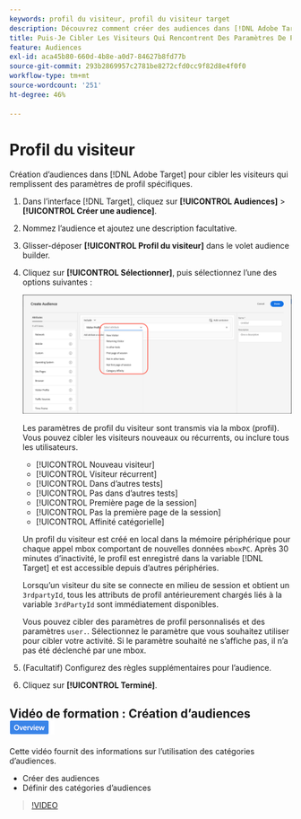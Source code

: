 ```yaml
---
keywords: profil du visiteur, profil du visiteur target
description: Découvrez comment créer des audiences dans [!DNL Adobe Target] pour cibler les visiteurs qui répondent à des paramètres de profil spécifiques, tels que les visiteurs nouveaux ou réguliers, l’affinité catégorielle, etc.
title: Puis-Je Cibler Les Visiteurs Qui Rencontrent Des Paramètres De Profil Spécifiques ?
feature: Audiences
exl-id: aca45b80-660d-4b8e-a0d7-84627b8fd77b
source-git-commit: 293b2869957c2781be8272cfd0cc9f82d8e4f0f0
workflow-type: tm+mt
source-wordcount: '251'
ht-degree: 46%

---
```


# Profil du visiteur

Création d’audiences dans [!DNL Adobe Target] pour cibler les visiteurs qui remplissent des paramètres de profil spécifiques.

1. Dans l’interface [!DNL Target], cliquez sur **[!UICONTROL Audiences]** > **[!UICONTROL Créer une audience]**.
1. Nommez l’audience et ajoutez une description facultative.
1. Glisser-déposer **[!UICONTROL Profil du visiteur]** dans le volet audience builder.

1. Cliquez sur **[!UICONTROL Sélectionner]**, puis sélectionnez l’une des options suivantes :

   ![image target_visitor_profile](assets/target_visitor_profile.png)

   Les paramètres de profil du visiteur sont transmis via la mbox (profil). Vous pouvez cibler les visiteurs nouveaux ou récurrents, ou inclure tous les utilisateurs.

   * [!UICONTROL Nouveau visiteur]
   * [!UICONTROL Visiteur récurrent]
   * [!UICONTROL Dans d’autres tests]
   * [!UICONTROL Pas dans d’autres tests]
   * [!UICONTROL Première page de la session]
   * [!UICONTROL Pas la première page de la session]
   * [!UICONTROL Affinité catégorielle]

   Un profil du visiteur est créé en local dans la mémoire périphérique pour chaque appel mbox comportant de nouvelles données `mboxPC`. Après 30 minutes d’inactivité, le profil est enregistré dans la variable [!DNL Target] et est accessible depuis d’autres périphéries.

   Lorsqu’un visiteur du site se connecte en milieu de session et obtient un `3rdpartyId`, tous les attributs de profil antérieurement chargés liés à la variable `3rdPartyId` sont immédiatement disponibles.

   Vous pouvez cibler des paramètres de profil personnalisés et des paramètres `user.`. Sélectionnez le paramètre que vous souhaitez utiliser pour cibler votre activité. Si le paramètre souhaité ne s’affiche pas, il n’a pas été déclenché par une mbox.

1. (Facultatif) Configurez des règles supplémentaires pour l’audience.
1. Cliquez sur **[!UICONTROL Terminé]**.

## Vidéo de formation : Création d’audiences ![Badge d’aperçu](/help/main/assets/overview.png)

Cette vidéo fournit des informations sur l’utilisation des catégories d’audiences.

* Créer des audiences
* Définir des catégories d’audiences

>[!VIDEO](https://video.tv.adobe.com/v/17392)
